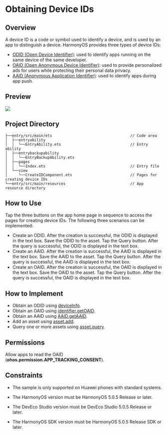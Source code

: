 # Obtaining Device IDs

## Overview
A device ID is a code or symbol used to identify a device, and is used by an app to distinguish a device. HarmonyOS provides three types of device IDs:
* [ODID (Open Device Identifier)](https://developer.huawei.com/consumer/en/doc/harmonyos-references/js-apis-device-info): used to identify apps running on the same device of the same developer.
* [OAID (Open Anonymous Device Identifier)](https://developer.huawei.com/consumer/en/doc/harmonyos-guides/oaid-service): used to provide personalized ads for users while protecting their personal data privacy.
* [AAID (Anonymous Application Identifier)](https://developer.huawei.com/consumer/en/doc/harmonyos-guides/push-get-aaid): used to identify apps during app push.

## Preview
![](./screenshots/device/Effct_en.gif)

## Project Directory
```
├──entry/src/main/ets                                   // Code area
│  ├──entryability
│  │  └──EntryAbility.ets                               // Entry ability
│  ├──entrybackupability
│  │  └──EntryBackupAbility.ets
│  ├──pages
│  │  └──Index.ets                                      // Entry file
│  └──view
│     └──CreateIDComponent.ets                          // Pages for creating device IDs
└──entry/src/main/resources                             // App resource directory
```
## How to Use
Tap the three buttons on the app home page in sequence to access the pages for creating device IDs. The following three scenarios can be implemented:
* Create an ODID. After the creation is successful, the ODID is displayed in the text box. Save the ODID to the asset. Tap the Query button. After the query is successful, the ODID is displayed in the text box.
* Create an AAID. After the creation is successful, the AAID is displayed in the text box. Save the AAID to the asset. Tap the Query button. After the query is successful, the AAID is displayed in the text box.
* Create an OAID. After the creation is successful, the OAID is displayed in the text box. Save the OAID to the asset. Tap the Query button. After the query is successful, the OAID is displayed in the text box.

## How to Implement
* Obtain an ODID using [deviceInfo](https://developer.huawei.com/consumer/en/doc/harmonyos-references/js-apis-device-info).
* Obtain an OAID using [identifier.getOAID](https://developer.huawei.com/consumer/en/doc/harmonyos-references/js-apis-oaid#identifiergetoaid).
* Obtain an AAID using [AAID.getAAID](https://developer.huawei.com/consumer/en/doc/harmonyos-references/push-kit-aaid#section573317917425).
* Add an asset using [asset.add](https://developer.huawei.com/consumer/en/doc/harmonyos-references/js-apis-asset#assetadd).
* Query one or more assets using [asset.query](https://developer.huawei.com/consumer/en/doc/harmonyos-references/js-apis-asset#assetquery).

## Permissions
Allow apps to read the OAID (**ohos.permission.APP_TRACKING_CONSENT**).

## Constraints
* The sample is only supported on Huawei phones with standard systems.

* The HarmonyOS version must be HarmonyOS 5.0.5 Release or later.

* The DevEco Studio version must be DevEco Studio 5.0.5 Release or later.

* The HarmonyOS SDK version must be HarmonyOS 5.0.5 Release SDK or later.